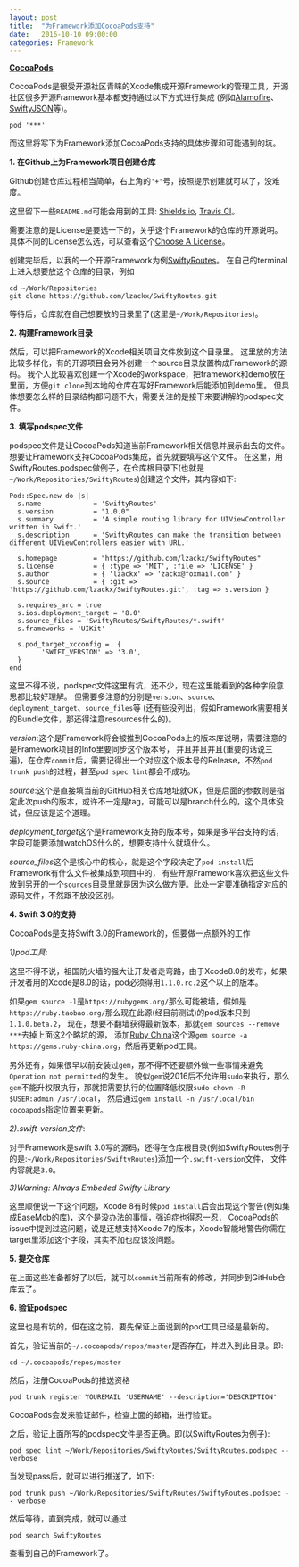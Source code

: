 ```yaml
---
layout: post
title:  "为Framework添加CocoaPods支持"
date:   2016-10-10 09:00:00
categories: Framework
---
```

**[CocoaPods](https://cocoapods.org/)**

CocoaPods是很受开源社区青睐的Xcode集成开源Framework的管理工具，开源社区很多开源Framework基本都支持通过以下方式进行集成
(例如[Alamofire](https://github.com/Alamofire/Alamofire)、[SwiftyJSON](https://github.com/SwiftyJSON/SwiftyJSON)等)。

`pod '***'`

而这里将写下为Framework添加CocoaPods支持的具体步骤和可能遇到的坑。

**1. 在Github上为Framework项目创建仓库**

Github创建仓库过程相当简单，右上角的`'+'`号，按照提示创建就可以了，没难度。

这里留下一些`README.md`可能会用到的工具: [Shields.io](http://shields.io/), [Travis CI](https://travis-ci.org/)。

需要注意的是License是要选一下的，关乎这个Framework的仓库的开源说明。
具体不同的License怎么选，可以查看这个[Choose A License](http://choosealicense.com/)。

创建完毕后，以我的一个开源Framework为例[SwiftyRoutes](https://github.com/lzackx/SwiftyRoutes)。
在自己的terminal上进入想要放这个仓库的目录，例如

```
cd ~/Work/Repositories
git clone https://github.com/lzackx/SwiftyRoutes.git
```

等待后，仓库就在自己想要放的目录里了(这里是`~/Work/Repositories`)。

**2. 构建Framework目录**

然后，可以把Framework的Xcode相关项目文件放到这个目录里。
这里放的方法比较多样化，有的开源项目会另外创建一个source目录放置构成Framework的源码。
我个人比较喜欢创建一个Xcode的workspace，把framework和demo放在里面，方便`git clone`到本地的仓库在写好Framework后能添加到demo里。
但具体想要怎么样的目录结构都问题不大，需要关注的是接下来要讲解的podspec文件。

**3. 填写podspec文件**

podspec文件是让CocoaPods知道当前Framework相关信息并展示出去的文件。想要让Framework支持CocoaPods集成，首先就要填写这个文件。
在这里，用SwiftyRoutes.podspec做例子，在仓库根目录下(也就是`~/Work/Repositories/SwiftyRoutes`)创建这个文件，其内容如下:

```
Pod::Spec.new do |s|
  s.name             = 'SwiftyRoutes'
  s.version          = "1.0.0"
  s.summary          = 'A simple routing library for UIViewController written in Swift.'
  s.description      = 'SwiftyRoutes can make the transition between different UIViewControllers easier with URL.'

  s.homepage         = "https://github.com/lzackx/SwiftyRoutes"
  s.license          = { :type => 'MIT', :file => 'LICENSE' }
  s.author           = { 'lzackx' => 'zackx@foxmail.com' }
  s.source           = { :git => 'https://github.com/lzackx/SwiftyRoutes.git', :tag => s.version }

  s.requires_arc = true
  s.ios.deployment_target = '8.0'
  s.source_files = 'SwiftyRoutes/SwiftyRoutes/*.swift'
  s.frameworks = 'UIKit'
  
  s.pod_target_xcconfig =  {
        'SWIFT_VERSION' => '3.0',
  }
end
```

这里不得不说，podspec文件这里有坑，还不少，现在这里能看到的各种字段意思都比较好理解。
但需要多注意的分别是`version`、`source`、`deployment_target`、`source_files`等
(还有些没列出，假如Framework需要相关的Bundle文件，那还得注意resources什么的)。

*version*:这个是Framework将会被推到CocoaPods上的版本库说明，需要注意的是Framework项目的Info里要同步这个版本号，
并且并且并且(重要的话说三遍)，在仓库`commit`后，需要记得出一个对应这个版本号的Release，不然`pod trunk push`的过程，甚至`pod spec lint`都会不成功。

*source*:这个是直接填当前的GitHub相关仓库地址就OK，但是后面的参数则是指定此次push的版本，或许不一定是tag，可能可以是branch什么的，这个具体没试，但应该是这个道理。

*deployment_target*这个是Framework支持的版本号，如果是多平台支持的话，字段可能要添加watchOS什么的，想要支持什么就填什么。

*source_files*这个是核心中的核心，就是这个字段决定了`pod install`后Framework有什么文件被集成到项目中的，
有些开源Framework喜欢把这些文件放到另开的一个`sources`目录里就是因为这么做方便。此处一定要准确指定对应的源码文件，不然跟不放没区别。

**4. Swift 3.0的支持**

CocoaPods是支持Swift 3.0的Framework的，但要做一点额外的工作

*1)pod工具*:

这里不得不说，祖国防火墙的强大让开发者走弯路，由于Xcode8.0的发布，如果开发者用的Xcode是8.0的话，pod必须得用`1.1.0.rc.2`这个以上的版本。

如果`gem source -l`是`https://rubygems.org/`那么可能被墙，假如是`https://ruby.taobao.org/`那么现在此源(经目前测试)的pod版本只到`1.1.0.beta.2`，
现在，想要不翻墙获得最新版本，那就`gem sources --remove ***`去掉上面这2个略坑的源，
添加[Ruby China](https://ruby-china.org/)这个源`gem source -a https://gems.ruby-china.org`，然后再更新pod工具。

另外还有，如果很早以前安装过`gem`，那不得不还要额外做一些事情来避免`Operation not permitted`的发生。
貌似`gem`说2016后不允许用`sudo`来执行，那么`gem`不能升权限执行，那就把需要执行的位置降低权限`sudo chown -R $USER:admin /usr/local`，
然后通过`gem install -n /usr/local/bin cocoapods`指定位置来更新。

*2).swift-version文件*:

对于Framework是swift 3.0写的源码，还得在仓库根目录(例如SwiftyRoutes例子的是:`~/Work/Repositories/SwiftyRoutes`)添加一个`.swift-version`文件，
文件内容就是`3.0`。

*3)Warning: Always Embeded Swifty Library*

这里顺便说一下这个问题，Xcode 8有时候`pod install`后会出现这个警告(例如集成EaseMob的库)，这个是没办法的事情，强迫症也得忍一忍，
CocoaPods的issue中提到过这问题，说是还想支持Xcode 7的版本，Xcode智能地警告你需在target里添加这个字段，其实不加也应该没问题。

**5. 提交仓库**

在上面这些准备都好了以后，就可以`commit`当前所有的修改，并同步到GitHub仓库去了。

**6. 验证podspec**

这里也是有坑的，但在这之前，要先保证上面说到的pod工具已经是最新的。

首先，验证当前的`~/.cocoapods/repos/master`是否存在，并进入到此目录。即:

`cd ~/.cocoapods/repos/master`

然后，注册CocoaPods的推送资格

`pod trunk register YOUREMAIL 'USERNAME' --description='DESCRIPTION'`

CocoaPods会发来验证邮件，检查上面的邮箱，进行验证。

之后，验证上面所写的podspec文件是否正确。即(以SwiftyRoutes为例子):

`pod spec lint ~/Work/Repositories/SwiftyRoutes/SwiftyRoutes.podspec --verbose` 

当发现pass后，就可以进行推送了，如下:

`pod trunk push ~/Work/Repositories/SwiftyRoutes/SwiftyRoutes.podspec -- verbose`

然后等待，直到完成，就可以通过

`pod search SwiftyRoutes`

查看到自己的Framework了。
